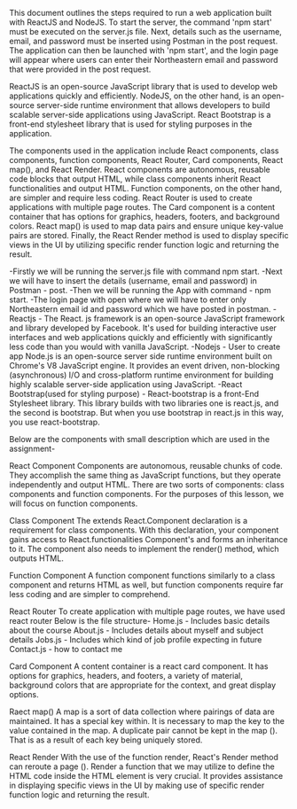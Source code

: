 This document outlines the steps required to run a web application built with ReactJS and NodeJS. To start the server, the command 'npm start' must be executed on the server.js file. Next, details such as the username, email, and password must be inserted using Postman in the post request. The application can then be launched with 'npm start', and the login page will appear where users can enter their Northeastern email and password that were provided in the post request.

ReactJS is an open-source JavaScript library that is used to develop web applications quickly and efficiently. NodeJS, on the other hand, is an open-source server-side runtime environment that allows developers to build scalable server-side applications using JavaScript. React Bootstrap is a front-end stylesheet library that is used for styling purposes in the application.

The components used in the application include React components, class components, function components, React Router, Card components, React map(), and React Render. React components are autonomous, reusable code blocks that output HTML, while class components inherit React functionalities and output HTML. Function components, on the other hand, are simpler and require less coding. React Router is used to create applications with multiple page routes. The Card component is a content container that has options for graphics, headers, footers, and background colors. React map() is used to map data pairs and ensure unique key-value pairs are stored. Finally, the React Render method is used to display specific views in the UI by utilizing specific render function logic and returning the result.


-Firstly we will be running the server.js file with command npm start.
-Next we will have to insert the details (username, email and password) in Postman - post.
-Then we will be running the App with command - npm start.
-The login page with open where we will have to enter only Northeastern email id and password which we have posted in postman.
-Reactjs - The React. js framework is an open-source JavaScript framework and library developed by Facebook. It's used for building interactive user interfaces and web applications quickly and efficiently with significantly less code than you would with vanilla JavaScript.
-Nodejs - User to create app 
Node.js is an open-source server side runtime environment built on Chrome's V8 JavaScript engine. It provides an event driven, non-blocking (asynchronous) I/O and cross-platform runtime environment for building highly scalable server-side application using JavaScript.
-React Bootstrap(used for styling purpose) - React-bootstrap is a front-End Stylesheet library. This library builds with two libraries one is react.js, and the second is bootstrap. But when you use bootstrap in react.js in this way, you use react-bootstrap.

Below are the components with small description which are used in the assignment-

React Component
Components are autonomous, reusable chunks of code. They accomplish the same thing as JavaScript functions, but they operate independently and output HTML.
There are two sorts of components: class components and function components. For the purposes of this lesson, we will focus on function components.

Class Component
The extends React.Component declaration is a requirement for class components. With this declaration, your component gains access to React.functionalities Component's and forms an inheritance to it.
The component also needs to implement the render() method, which outputs HTML.

Function Component
A function component functions similarly to a class component and returns HTML as well, but function components require far less coding and are simpler to comprehend.

React Router
To create application with multiple page routes, we have used react router 
Below is the file structure-
Home.js - Includes basic details about the course
About.js - Includes details about myself and subject details
Jobs.js - Includes which kind of job profile expecting in future 
Contact.js - how to contact me 

Card Component
A content container is a react card component. It has options for graphics, headers, and footers, a variety of material, background colors that are appropriate for the context, and great display options.

Raect map()
A map is a sort of data collection where pairings of data are maintained. It has a special key within. It is necessary to map the key to the value contained in the map. A duplicate pair cannot be kept in the map (). That is as a result of each key being uniquely stored.

React Render
With the use of the function render, React's Render method can reroute a page (). Render a function that we may utilize to define the HTML code inside the HTML element is very crucial. It provides assistance in displaying specific views in the UI by making use of specific render function logic and returning the result.